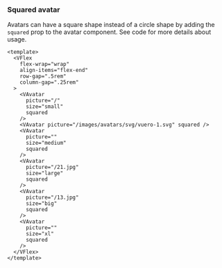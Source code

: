 ### Squared avatar

Avatars can have a square shape instead of a circle shape
by adding the `squared` prop to the avatar component.
See code for more details about usage.

<!--code-->

```vue
<template>
  <VFlex
    flex-wrap="wrap"
    align-items="flex-end"
    row-gap=".5rem"
    column-gap=".25rem"
  >
    <VAvatar
      picture="/"
      size="small"
      squared
    />
    <VAvatar picture="/images/avatars/svg/vuero-1.svg" squared />
    <VAvatar
      picture=""
      size="medium"
      squared
    />
    <VAvatar
      picture="/21.jpg"
      size="large"
      squared
    />
    <VAvatar
      picture="/13.jpg"
      size="big"
      squared
    />
    <VAvatar
      picture=""
      size="xl"
      squared
    />
  </VFlex>
</template>
```

<!--/code-->

<!--example-->

<VFlex flex-wrap="wrap" align-items="flex-end" row-gap=".5rem" column-gap=".25rem">
  <VAvatar picture="/" size="small" squared />
  <VAvatar picture="/images/avatars/svg/vuero-1.svg" squared />
  <VAvatar picture="" size="medium" squared />
  <VAvatar picture="/21.jpg" size="large" squared />
  <VAvatar picture="/13.jpg" size="big" squared />
  <VAvatar picture="" size="xl" squared />
</VFlex>

<!--/example-->
